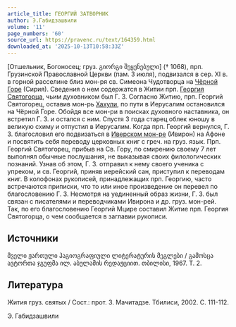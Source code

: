 ```yaml
---
article_title: ГЕОРГИЙ ЗАТВОРНИК
author: Э.Габидзашвили
volume: '11'
page_numbers: '60'
source_url: https://pravenc.ru/text/164359.html
downloaded_at: '2025-10-13T10:58:33Z'
---
```


[Отшельник, Богоносец; груз. გიორგი შეყენებული] († 1068), прп. Грузинской Православной Церкви (пам. 3 июля), подвизался в сер. XI в. в горной расселине близ мон-ря св. Симеона Чудотворца на [Чёрной Горе](<https://pravenc.ru/text/Чёрной Горе.html>) (Сирия). Сведения о нем содержатся в Житии прп. [Георгия Святогорца](<https://pravenc.ru/text/Георгий Святогорец.html>), чьим духовником был Г. З. Согласно Житию, прп. Георгий Святогорец, оставив мон-рь [Хахули](https://pravenc.ru/text/Хахули.html), по пути в Иерусалим остановился на Чёрной Горе. Обойдя все мон-ри в поисках духовного наставника, он встретил Г. З. и остался с ним. Спустя 3 года старец облек юношу в великую схиму и отпустил в Иерусалим. Когда прп. Георгий вернулся, Г. З. благословил его подвизаться в [Иверском мон-ре](<https://pravenc.ru/text/Иверском мон-ре.html>) (Ивирон) на Афоне и посвятить себя переводу церковных книг с греч. на груз. язык. Прп. Георгий Святогорец, прибыв на Св. Гору, по смирению своему 7 лет выполнял обычные послушания, не выказывая своих филологических познаний. Узнав об этом, Г. З. отправил к нему своего ученика с упреком, и св. Георгий, приняв иерейский сан, приступил к переводам книг. В колофонах рукописей, принадлежащих прп. Георгию, часто встречаются приписки, что то или иное произведение он перевел по благословению Г. З. Несмотря на уединенный образ жизни, Г. З. был связан с писателями и переводчиками Ивирона и др. груз. мон-рей. Так, по его благословению Георгий Мцире составил Житие прп. Георгия Святогорца, о чем сообщается в заглавии рукописи.

## Источники

მველი ჟართული ჰაგიოგრაფიული ლიტერატურის მეგლები / გამოსცა ავტორთა ჯგუფმა ილ. აბულამის რედაჟციით. თბილისი, 1967. Т. 2.

## Литература

Жития груз. святых / Сост.: прот. З. Мачитадзе. Тбилиси, 2002. С. 111-112.

Э.  Габидзашвили
